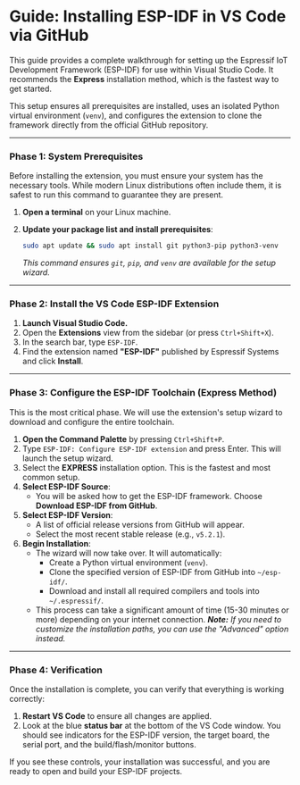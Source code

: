 # Guide: Installing ESP-IDF in VS Code via GitHub

This guide provides a complete walkthrough for setting up the Espressif IoT Development Framework (ESP-IDF) for use within Visual Studio Code. It recommends the **Express** installation method, which is the fastest way to get started.

This setup ensures all prerequisites are installed, uses an isolated Python virtual environment (`venv`), and configures the extension to clone the framework directly from the official GitHub repository.

---

### **Phase 1: System Prerequisites**

Before installing the extension, you must ensure your system has the necessary tools. While modern Linux distributions often include them, it is safest to run this command to guarantee they are present.

1.  **Open a terminal** on your Linux machine.

2.  **Update your package list and install prerequisites**:
    ```bash
    sudo apt update && sudo apt install git python3-pip python3-venv
    ```
    *This command ensures `git`, `pip`, and `venv` are available for the setup wizard.*

---

### **Phase 2: Install the VS Code ESP-IDF Extension**

1.  **Launch Visual Studio Code.**
2.  Open the **Extensions** view from the sidebar (or press `Ctrl+Shift+X`).
3.  In the search bar, type `ESP-IDF`.
4.  Find the extension named **"ESP-IDF"** published by Espressif Systems and click **Install**.

---

### **Phase 3: Configure the ESP-IDF Toolchain (Express Method)**

This is the most critical phase. We will use the extension's setup wizard to download and configure the entire toolchain.

1.  **Open the Command Palette** by pressing `Ctrl+Shift+P`.
2.  Type `ESP-IDF: Configure ESP-IDF extension` and press Enter. This will launch the setup wizard.
3.  Select the **EXPRESS** installation option. This is the fastest and most common setup.
4.  **Select ESP-IDF Source**:
    * You will be asked how to get the ESP-IDF framework. Choose **Download ESP-IDF from GitHub**.
5.  **Select ESP-IDF Version**:
    * A list of official release versions from GitHub will appear.
    * Select the most recent stable release (e.g., `v5.2.1`).
6.  **Begin Installation**:
    * The wizard will now take over. It will automatically:
        * Create a Python virtual environment (`venv`).
        * Clone the specified version of ESP-IDF from GitHub into `~/esp-idf/`.
        * Download and install all required compilers and tools into `~/.espressif/`.
    * This process can take a significant amount of time (15-30 minutes or more) depending on your internet connection.
    ***Note:** If you need to customize the installation paths, you can use the "Advanced" option instead.*

---

### **Phase 4: Verification**

Once the installation is complete, you can verify that everything is working correctly:

1.  **Restart VS Code** to ensure all changes are applied.
2.  Look at the blue **status bar** at the bottom of the VS Code window. You should see indicators for the ESP-IDF version, the target board, the serial port, and the build/flash/monitor buttons.

If you see these controls, your installation was successful, and you are ready to open and build your ESP-IDF projects.
